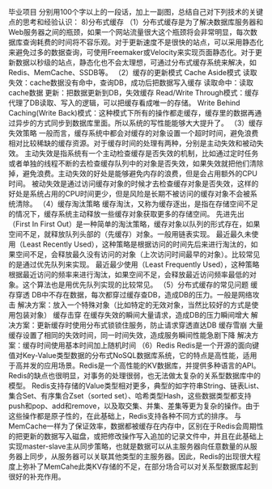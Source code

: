 毕业项目
分别用100个字以上的一段话，加上一副图，总结自己对下列技术的关键点的思考和经验认识：
8)分布式缓存
（1）分布式缓存是为了解决数据库服务器和Web服务器之间的瓶颈，如果一个网站流量很大这个瓶颈将会非常明显，每次数据库查询耗费的时间将不容乐观。对于更新速度不是很快的站点，可以采用静态化来避免过多的数据查询，可使用Freemaker或Velocity来实现页面静态化。对于更新数据以秒级的站点，静态化也不会太理想，可通过分布式缓存系统来解决，如Redis、MemCache、SSDB等。
（2）缓存的更新模式
Cache Aside模式
读取失效：cache数据没有命中，查询DB，成功后把数据写入缓存
读取命中：读取cache数据
更新：把数据更新到DB，失效缓存
Read/Write Through模式：缓存代理了DB读取、写入的逻辑，可以把缓存看成唯一的存储。
Write Behind Caching(Write Back)模式：这种模式下所有的操作都走缓存，缓存里的数据再通过异步的方式同步到数据库里面。所以系统的写性能能够大大提升了。
（3）缓存失效策略
一般而言，缓存系统中都会对缓存的对象设置一个超时时间，避免浪费相对比较稀缺的缓存资源。对于缓存时间的处理有两种，分别是主动失效和被动失效。
主动失效是指系统有一个主动检查缓存是否失效的机制，比如通过定时任务或者单独的线程不断的去检查缓存队列中的对象是否失效，如果失效就把他们清除掉，避免浪费。主动失效的好处是能够避免内存的浪费，但是会占用额外的CPU时间。
被动失效是通过访问缓存对象的时候才去检查缓存对象是否失效，这样的好处是系统占用的CPU时间更少，但是风险是长期不被访问的缓存对象不会被系统清除。
（4）缓存淘汰策略
缓存淘汰，又称为缓存逐出，是指在存储空间不足的情况下，缓存系统主动释放一些缓存对象获取更多的存储空间。
先进先出（First In First Out）是一种简单的淘汰策略，缓存对象以队列的形式存在，如果空间不足，就释放队列头部的（先缓存）对象。一般用链表实现。
最近最久未使用（Least Recently Used），这种策略是根据访问的时间先后来进行淘汰的，如果空间不足，会释放最久没有访问的对象（上次访问时间最早的对象）。比较常见的是通过优先队列来实现。
最近最少使用（Least Frequently Used），这种策略根据最近访问的频率来进行淘汰，如果空间不足，会释放最近访问频率最低的对象。这个算法也是用优先队列实现的比较常见。
（5）分布式缓存的常见问题
缓存穿透
DB中不存在数据，每次都穿过缓存查DB，造成DB的压力。一般是网络攻击
解决方案：放入一个特殊对象（比如特定的无效对象，当然比较好的方式是使用包装对象）
缓存击穿
在缓存失效的瞬间大量请求，造成DB的压力瞬间增大
解决方案：更新缓存时使用分布式锁锁住服务，防止请求穿透直达DB
缓存雪崩
大量缓存设置了相同的失效时间，同一时间失效，造成服务瞬间性能急剧下降
解决方案：缓存时间使用基本时间加上随机时间
（6）Redis
Redis是一个开源的面向键值对Key-Value类型数据的分布式NoSQL数据库系统，它的特点是高性能，适用于高并发的应用场景。Redis是一个高性能的KV数据库，并提供多种语言的API。Redis的缺点也很明显，对事务的处理很弱，也无法做太复杂的关系型数据库中的模型。
Redis支持存储的Value类型相对更多，典型的如字符串String、链表List、集合Set、有序集合Zset（sorted set）、哈希类型Hash，这些数据类型都支持push和pop、add和remove，以及取交集、并集、差集等更为复杂的操作。由于这些操作都是原子性的，在此基础上，Redis支持各种不同方式的排序。
与MemCache一样为了保证效率，数据都被缓存在内存中，区别在于Redis会周期性的把更新的数据写入磁盘，或把修改操作写入追加的记录文件中，并且在此基础上实现master-slave主从同步策略，也就是数据可以从主服务器向任意数量的从服务器上同步，从服务器可以关联其他类型的主服务器。因此，Redis的出现很大程度上弥补了MemCahe此类KV存储的不足，在部分场合可以对关系型数据库起到很好的补充作用。
